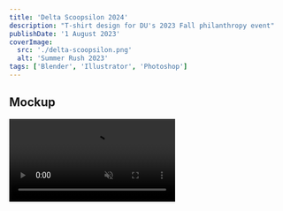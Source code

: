 ```yaml
---
title: 'Delta Scoopsilon 2024'
description: "T-shirt design for DU's 2023 Fall philanthropy event"
publishDate: '1 August 2023'
coverImage:
  src: './delta-scoopsilon.png'
  alt: 'Summer Rush 2023'
tags: ['Blender', 'Illustrator', 'Photoshop']
---
```


## Mockup

<div class="w-full">
<video class="mx-auto" autoplay loop muted playsinline>
  <source src="https://f004.backblazeb2.com/file/payne-portfolio/scoops.mp4" type="video/mp4" />
  Your browser does not support the video tag.
</video>
</div>
